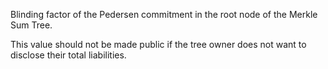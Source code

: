 Blinding factor of the Pedersen commitment in the root node of the Merkle Sum Tree.

This value should not be made public if the tree owner does not want to disclose their total liabilities.
